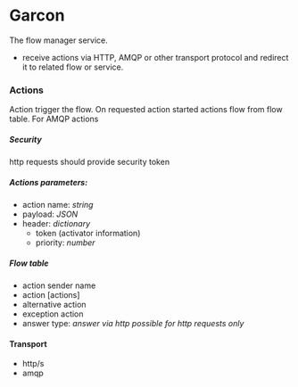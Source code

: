 # Garcon
The flow manager service.

- receive actions via HTTP, AMQP or other transport protocol and redirect  it to related flow or service.

### Actions
Action trigger the flow. On requested action started actions flow from flow table.  For AMQP actions
##### Security
http requests should provide security token
##### Actions parameters:
- action name: _string_
- payload: _JSON_
- header: _dictionary_
    - token (activator information)
    - priority: _number_

##### Flow table
- action sender  name
- action [actions]  
- alternative action    
- exception action
- answer type: _answer via http possible for http requests only_

#### Transport

- http/s
- amqp

